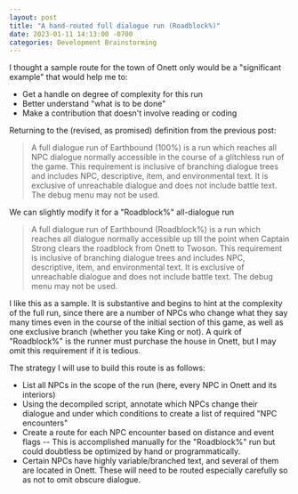```yaml
---
layout: post
title: "A hand-routed full dialogue run (Roadblock%)"
date: 2023-01-11 14:13:00 -0700
categories: Development Brainstorming
---
```


I thought a sample route for the town of Onett only would be a "significant example" that would help me to:

- Get a handle on degree of complexity for this run
- Better understand "what is to be done"
- Make a contribution that doesn't involve reading or coding

Returning to the (revised, as promised) definition from the previous post:

> A full dialogue run of Earthbound (100%) is a run which reaches all NPC dialogue normally accessible in the course of a glitchless run of the game. This requirement is inclusive of branching dialogue trees and includes NPC, descriptive, item, and environmental text. It is exclusive of unreachable dialogue and does not include battle text. The debug menu may not be used.

We can slightly modify it for a "Roadblock%" all-dialogue run

> A full dialogue run of Earthbound (Roadblock%) is a run which reaches all dialogue normally accessible up till the point when Captain Strong clears the roadblock from Onett to Twoson. This requirement is inclusive of branching dialogue trees and includes NPC, descriptive, item, and environmental text. It is exclusive of unreachable dialogue and does not include battle text. The debug menu may not be used.

I like this as a sample. It is substantive and begins to hint at the complexity of the full run, since there are a number of NPCs who change what they say many times even in the course of the initial section of this game, as well as one exclusive branch (whether you take King or not). A quirk of "Roadblock%" is the runner must purchase the house in Onett, but I may omit this requirement if it is tedious.

The strategy I will use to build this route is as follows:

- List all NPCs in the scope of the run (here, every NPC in Onett and its interiors)
- Using the decompiled script, annotate which NPCs change their dialogue and under which conditions to create a list of required "NPC encounters"
- Create a route for each NPC encounter based on distance and event flags
-- This is accomplished manually for the "Roadblock%" run but could doubtless be optimized by hand or programmatically.
- Certain NPCs have highly variable/branched text, and several of them are located in Onett. These will need to be routed especially carefully so as not to omit obscure dialogue.